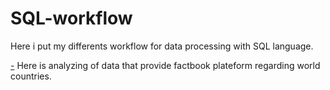 # SQL-workflow
Here i put my differents workflow for data processing with SQL language.

[-](https://github.com/destoone/SQL-workflow/blob/main/factbook.ipynb) Here is analyzing of data that provide factbook plateform regarding world countries.
